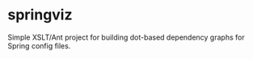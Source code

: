 springviz
=========

Simple XSLT/Ant project for building dot-based dependency graphs for Spring config files.